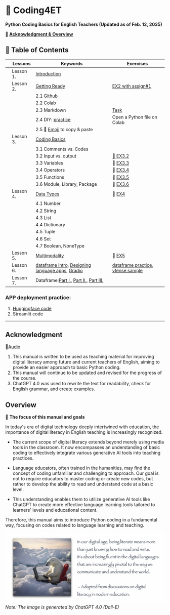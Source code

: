 # 📗 Coding4ET
**Python Coding Basics for English Teachers  (Updated as of Feb. 12, 2025)**

**🔸 [Acknowledgment & Overview](#Acknowledgment)**

## 📂 Table of Contents

||Lessons|Keywords|Exercises|
|--|--|--|--|
||Lesson 1. |[Introduction](https://github.com/MK316/Coding4ET/blob/main/Lessons/Lesson01.md)||
||Lesson 2. |[Getting Ready](https://github.com/MK316/Coding4ET/blob/main/Lessons/Lesson02.md)|[EX2 with assign#1](https://github.com/MK316/Coding4ET/blob/main/Lessons/Ex2.md)|
|||2.1 Github||
|||2.2 Colab ||
|||2.3 Markdown|[Task](https://github.com/MK316/Coding4ET/blob/main/Lessons/Lesson02-3.md)|
|||2.4 DIY: [practice](https://github.com/MK316/Coding4ET/blob/main/colab.ipynb)| Open a Python file on Colab|
|||2.5 🌱 [Emoji](https://gist.github.com/rxaviers/7360908) to copy & paste||
||Lesson 3.| [Coding Basics](https://github.com/MK316/Coding4ET/blob/main/Lessons/Lesson03.md)||
||| 3.1 Comments vs. Codes||
||| 3.2 Input vs. output|[🐳 EX3.2](https://github.com/MK316/Coding4ET/blob/main/Exercises/Exercise3_2.ipynb)|
||| 3.3 Variables|🐳 [EX3.3](https://github.com/MK316/Coding4ET/blob/main/Lessons/EX3_3.ipynb)|
||| 3.4 Operators|🐳 [EX3.4](https://github.com/MK316/Coding4ET/blob/main/Lessons/EX3_4.ipynb)|
||| 3.5 Functions|🐳 [EX3.5](https://github.com/MK316/Coding4ET/blob/main/Lessons/EX3_5.ipynb)|
||| 3.6 Module, Library, Package|🐳 [EX3.6](https://github.com/MK316/Coding4ET/blob/main/Lessons/EX3_6.ipynb)|
||Lesson 4. |[Data Types](https://github.com/MK316/Coding4ET/blob/main/Lessons/Lesson04.md)|🐳 [EX4](https://github.com/MK316/Coding4ET/blob/main/Lessons/EX4.ipynb)|
||| 4.1 Number||
||| 4.2 String||
||| 4.3 List||
||| 4.4 Dictionary||
||| 4.5 Tuple||
||| 4.6 Set||
||| 4.7 Boolean, NoneType||
||Lesson 5. |[Multimodality](https://github.com/MK316/Coding4ET/blob/main/Lessons/Lesson05.md)|🐳 [EX5](https://github.com/MK316/Coding4ET/blob/main/Multimodality_practice.ipynb)|
||Lesson 6. |[dataframe intro](https://github.com/MK316/Coding4ET/blob/main/Lessons/Dataframe.md), [Designing language apps](https://github.com/MK316/Coding4ET/blob/main/Lessons/Lesson06.md), [Gradio](https://github.com/MK316/Coding4ET/blob/main/Lessons/gradio.md)|[dataframe practice](https://github.com/MK316/Coding4ET/blob/main/Lessons/dataframe_practice1.ipynb), [vtense sample](https://github.com/MK316/Coding4ET/blob/main/verb_tense_sample.ipynb)|
||Lesson 7. |Dataframe:[Part I.](https://github.com/MK316/Coding4ET/blob/main/Lessons/Lesson07a.md), [Part II.](https://github.com/MK316/Coding4ET/blob/main/Lessons/Lesson07b.md), [Part III.](https://github.com/MK316/Coding4ET/blob/main/Lessons/Lesson07c.md)||

### APP deployment practice:
1. [Huggingface code](https://github.com/MK316/Coding4ET/blob/main/Lessons/huggingface_deploy.ipynb)
2. Streamlit code

---

## Acknowledgment
📢[Audio](https://mrkim21.github.io/manual/audio.html)
1. This manual is written to be used as teaching material for improving digital literacy among future and current teachers of English, aiming to provide an easier approach to basic Python coding.
2. This manual will continue to be updated and revised for the progress of the course.
3. ChatGPT 4.0 was used to rewrite the text for readability, check for English grammar, and create examples.

   
## Overview

🌱 **The focus of this manual and goals**

In today's era of digital technology deeply intertwined with education, the importance of digital literacy in English teaching is increasingly recognized. 

* The current scope of digital literacy extends beyond merely using media tools in the classroom. It now encompasses an understanding of basic coding to effectively integrate various generative AI tools into teaching practices. 

* Language educators, often trained in the humanities, may find the concept of coding unfamiliar and challenging to approach. Our goal is not to require educators to master coding or create new codes, but rather to develop the ability to read and understand code at a basic level. 

* This understanding enables them to utilize generative AI tools like ChatGPT to create more effective language learning tools tailored to learners' levels and educational content. 

Therefore, this manual aims to introduce Python coding in a fundamental way, focusing on codes related to language learning and teaching.

![](https://github.com/MK316/Coding4ET/raw/main/images/image00.png)
*Note: The image is generated by ChatGPT 4.0 (Dall-E)*


